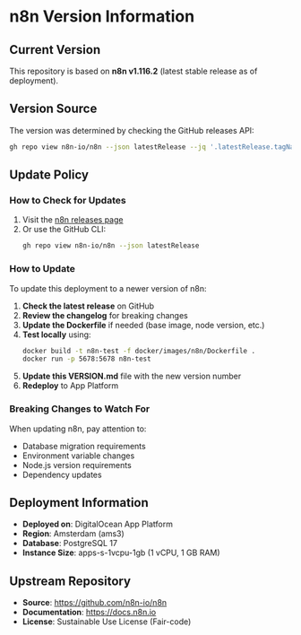 # n8n Version Information

## Current Version

This repository is based on **n8n v1.116.2** (latest stable release as of deployment).

## Version Source

The version was determined by checking the GitHub releases API:
```bash
gh repo view n8n-io/n8n --json latestRelease --jq '.latestRelease.tagName'
```

## Update Policy

### How to Check for Updates

1. Visit the [n8n releases page](https://github.com/n8n-io/n8n/releases)
2. Or use the GitHub CLI:
   ```bash
   gh repo view n8n-io/n8n --json latestRelease
   ```

### How to Update

To update this deployment to a newer version of n8n:

1. **Check the latest release** on GitHub
2. **Review the changelog** for breaking changes
3. **Update the Dockerfile** if needed (base image, node version, etc.)
4. **Test locally** using:
   ```bash
   docker build -t n8n-test -f docker/images/n8n/Dockerfile .
   docker run -p 5678:5678 n8n-test
   ```
5. **Update this VERSION.md** file with the new version number
6. **Redeploy** to App Platform

### Breaking Changes to Watch For

When updating n8n, pay attention to:
- Database migration requirements
- Environment variable changes
- Node.js version requirements
- Dependency updates

## Deployment Information

- **Deployed on**: DigitalOcean App Platform
- **Region**: Amsterdam (ams3)
- **Database**: PostgreSQL 17
- **Instance Size**: apps-s-1vcpu-1gb (1 vCPU, 1 GB RAM)

## Upstream Repository

- **Source**: https://github.com/n8n-io/n8n
- **Documentation**: https://docs.n8n.io
- **License**: Sustainable Use License (Fair-code)
